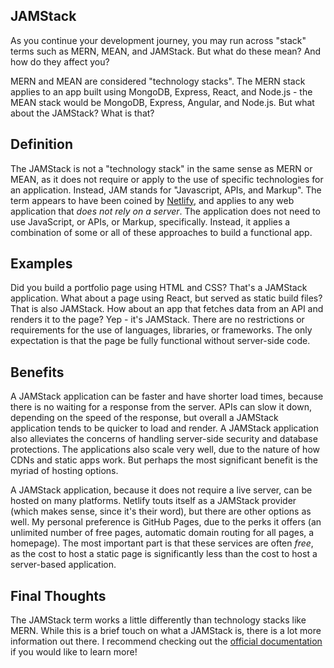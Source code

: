 ## JAMStack

As you continue your development journey, you may run across "stack" terms such as MERN, MEAN, and JAMStack. But what do these mean? And how do they affect you?

MERN and MEAN are considered "technology stacks". The MERN stack applies to an app built using MongoDB, Express, React, and Node.js - the MEAN stack would be MongoDB, Express, Angular, and Node.js. But what about the JAMStack? What is that?

## Definition

The JAMStack is not a "technology stack" in the same sense as MERN or MEAN, as it does not require or apply to the use of specific technologies for an application. Instead, JAM stands for "Javascript, APIs, and Markup". The term appears to have been coined by [Netlify](https://netlify.com), and applies to any web application that *does not rely on a server*. The application does not need to use JavaScript, or APIs, or Markup, specifically. Instead, it applies a combination of some or all of these approaches to build a functional app.

## Examples

Did you build a portfolio page using HTML and CSS? That's a JAMStack application. What about a page using React, but served as static build files? That is also JAMStack. How about an app that fetches data from an API and renders it to the page? Yep - it's JAMStack. There are no restrictions or requirements for the use of languages, libraries, or frameworks. The only expectation is that the page be fully functional without server-side code.

## Benefits

A JAMStack application can be faster and have shorter load times, because there is no waiting for a response from the server. APIs can slow it down, depending on the speed of the response, but overall a JAMStack application tends to be quicker to load and render. A JAMStack application also alleviates the concerns of handling server-side security and database protections. The applications also scale very well, due to the nature of how CDNs and static apps work. But perhaps the most significant benefit is the myriad of hosting options.

A JAMStack application, because it does not require a live server, can be hosted on many platforms. Netlify touts itself as a JAMStack provider (which makes sense, since it's their word), but there are other options as well. My personal preference is GitHub Pages, due to the perks it offers (an unlimited number of free pages, automatic domain routing for all pages, a homepage). The most important part is that these services are often *free*, as the cost to host a static page is significantly less than the cost to host a server-based application. 

## Final Thoughts

The JAMStack term works a little differently than technology stacks like MERN. While this is a brief touch on what a JAMStack is, there is a lot more information out there. I recommend checking out the [official documentation](https://jamstack.org/) if you would like to learn more!